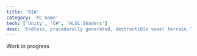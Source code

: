 ```yaml
---
title: 'BIA'
category: 'PC Game'
tech: ['Unity', 'C#', 'HLSL Shaders']
desc: 'Endless, procedurally generated, destructible voxel terrain.'
---
```

Work in progress